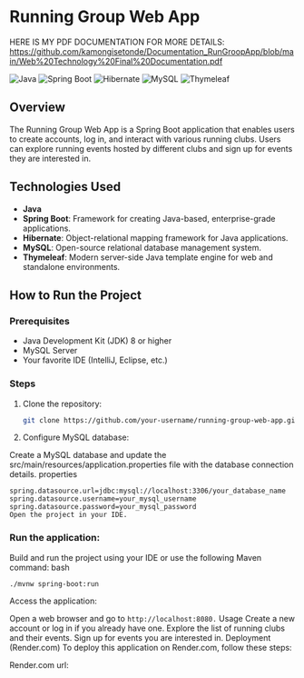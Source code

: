 # Running Group Web App

HERE IS MY PDF DOCUMENTATION FOR MORE DETAILS: https://github.com/kamongisetonde/Documentation_RunGroopApp/blob/main/Web%20Technology%20Final%20Documentation.pdf

![Java](https://img.shields.io/badge/Java-%3E%3D8-brightgreen) ![Spring Boot](https://img.shields.io/badge/Spring%20Boot-2.5.4-brightgreen) ![Hibernate](https://img.shields.io/badge/Hibernate-5.5.6-brightgreen) ![MySQL](https://img.shields.io/badge/MySQL-8.0-brightgreen) ![Thymeleaf](https://img.shields.io/badge/Thymeleaf-3.0-brightgreen)

## Overview
The Running Group Web App is a Spring Boot application that enables users to create accounts, log in, and interact with various running clubs. Users can explore running events hosted by different clubs and sign up for events they are interested in.

## Technologies Used
- **Java**
- **Spring Boot**: Framework for creating Java-based, enterprise-grade applications.
- **Hibernate**: Object-relational mapping framework for Java applications.
- **MySQL**: Open-source relational database management system.
- **Thymeleaf**: Modern server-side Java template engine for web and standalone environments.

## How to Run the Project

### Prerequisites
- Java Development Kit (JDK) 8 or higher
- MySQL Server
- Your favorite IDE (IntelliJ, Eclipse, etc.)

### Steps
1. Clone the repository:
   ```bash
   git clone https://github.com/your-username/running-group-web-app.git

2. Configure MySQL database:

Create a MySQL database and update the src/main/resources/application.properties file with the database connection details.
properties
```Copy code
spring.datasource.url=jdbc:mysql://localhost:3306/your_database_name
spring.datasource.username=your_mysql_username
spring.datasource.password=your_mysql_password
Open the project in your IDE.
```
### Run the application:

Build and run the project using your IDE or use the following Maven command:
bash
```Copy code
./mvnw spring-boot:run
```
Access the application:

Open a web browser and go to ```http://localhost:8080.```
Usage
Create a new account or log in if you already have one.
Explore the list of running clubs and their events.
Sign up for events you are interested in.
Deployment (Render.com)
To deploy this application on Render.com, follow these steps:

Render.com url: 
